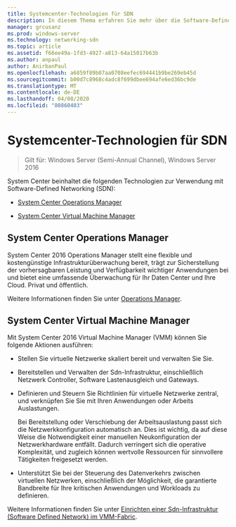 ```yaml
---
title: Systemcenter-Technologien für SDN
description: In diesem Thema erfahren Sie mehr über die Software-Defined Networking (SDN)-Technologien, die in System Center bereitgestellt werden.
manager: grcusanz
ms.prod: windows-server
ms.technology: networking-sdn
ms.topic: article
ms.assetid: f66ee49a-1fd3-4927-a813-64a15017b63b
ms.author: anpaul
author: AnirbanPaul
ms.openlocfilehash: a6859f89b07aa0708eefec694441b9be269eb45d
ms.sourcegitcommit: b00d7c8968c4adc8f699dbee694afe6ed36bc9de
ms.translationtype: MT
ms.contentlocale: de-DE
ms.lasthandoff: 04/08/2020
ms.locfileid: "80860403"
---
```

# <a name="system-center-technologies-for-sdn"></a>Systemcenter-Technologien für SDN

>Gilt für: Windows Server (Semi-Annual Channel), Windows Server 2016

System Center beinhaltet die folgenden Technologien zur Verwendung mit Software-Defined Networking (SDN):  
  
-   [System Center Operations Manager](#bkmk_scom)  
  
-   [System Center Virtual Machine Manager](#bkmk_scvmm)  
  
  
## <a name="system-center-operations-manager"></a><a name="bkmk_scom"></a>System Center Operations Manager  
System Center 2016 Operations Manager stellt eine flexible und kostengünstige Infrastrukturüberwachung bereit, trägt zur Sicherstellung der vorhersagbaren Leistung und Verfügbarkeit wichtiger Anwendungen bei und bietet eine umfassende Überwachung für Ihr Daten Center und Ihre Cloud. Privat und öffentlich.  
  
Weitere Informationen finden Sie unter [Operations Manager](https://technet.microsoft.com/library/hh205987.aspx).  
  
## <a name="system-center-virtual-machine-manager"></a><a name="bkmk_scvmm"></a>System Center Virtual Machine Manager  
Mit System Center 2016 Virtual Machine Manager (VMM) können Sie folgende Aktionen ausführen:

- Stellen Sie virtuelle Netzwerke skaliert bereit und verwalten Sie Sie.
- Bereitstellen und Verwalten der Sdn-Infrastruktur, einschließlich Netzwerk Controller, Software Lastenausgleich und Gateways. 
- Definieren und Steuern Sie Richtlinien für virtuelle Netzwerke zentral, und verknüpfen Sie Sie mit Ihren Anwendungen oder Arbeits Auslastungen. 

  Bei Bereitstellung oder Verschiebung der Arbeitsauslastung passt sich die Netzwerkkonfiguration automatisch an. Dies ist wichtig, da auf diese Weise die Notwendigkeit einer manuellen Neukonfiguration der Netzwerkhardware entfällt. Dadurch verringert sich die operative Komplexität, und zugleich können wertvolle Ressourcen für sinnvollere Tätigkeiten freigesetzt werden. 
- Unterstützt Sie bei der Steuerung des Datenverkehrs zwischen virtuellen Netzwerken, einschließlich der Möglichkeit, die garantierte Bandbreite für Ihre kritischen Anwendungen und Workloads zu definieren.  
  

Weitere Informationen finden Sie unter [Einrichten einer Sdn-Infrastruktur (Software Defined Network) im VMM-Fabric](https://technet.microsoft.com/system-center-docs/vmm/scenario/sdn-overview).  
    

  